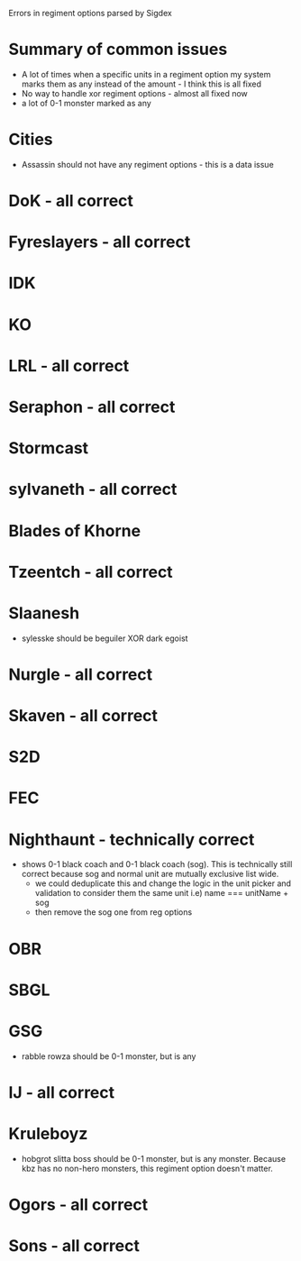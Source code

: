 Errors in regiment options parsed by Sigdex

# Summary of common issues
* A lot of times when a specific units in a regiment option my system marks them as any instead of the amount - I think this is all fixed
* No way to handle xor regiment options - almost all fixed now
* a lot of 0-1 monster marked as any

# Cities
* Assassin should not have any regiment options - this is a data issue

# DoK - all correct

# Fyreslayers - all correct

# IDK

# KO

# LRL - all correct

# Seraphon - all correct

# Stormcast

# sylvaneth - all correct

# Blades of Khorne

# Tzeentch - all correct

# Slaanesh
* sylesske should be beguiler XOR dark egoist

# Nurgle - all correct

# Skaven - all correct

# S2D

# FEC

# Nighthaunt - technically correct
* shows 0-1 black coach and 0-1 black coach (sog). This is technically still correct because sog and normal unit are mutually exclusive list wide.
	* we could deduplicate this and change the logic in the unit picker and validation to consider them the same unit i.e) name === unitName + sog
	* then remove the sog one from reg options

# OBR

# SBGL

# GSG
* rabble rowza should be 0-1 monster, but is any

# IJ - all correct

# Kruleboyz
* hobgrot slitta boss should be 0-1 monster, but is any monster. Because kbz has no non-hero monsters, this regiment option doesn't matter.

# Ogors - all correct

# Sons - all correct

